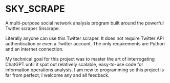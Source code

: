 # SKY_SCRAPE
A multi-purpose social network analysis program built around the powerful Twitter scraper Snscrape.

Literally anyone can use this Twitter scraper. It does not require Twitter API authentication or even a Twitter account. The only requirements are Python and an internet connection.

My technical goal for this project was to master the art of interrogating ChatGPT until it spat out relatively scalable, 
easy-to-use code for information operations analysis. I am new to programming so this project is far from perfect, I welcome any and all feedback.
